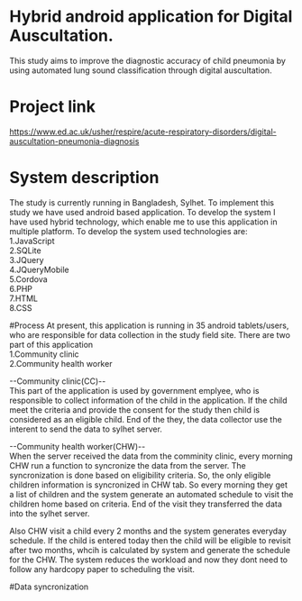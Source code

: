 # Hybrid android application for Digital Auscultation.
This study aims to improve the diagnostic accuracy of child pneumonia by using automated lung sound classification through digital auscultation.
# Project link
https://www.ed.ac.uk/usher/respire/acute-respiratory-disorders/digital-auscultation-pneumonia-diagnosis
# System description
The study is currently running in Bangladesh, Sylhet. To implement this study we have used android based application. To develop the system I have used hybrid technology, which enable me to use this application in multiple platform. To develop the system used technologies are:<br/>
1.JavaScript<br/>
2.SQLite<br/>
3.JQuery<br/>
4.JQueryMobile<br/>
5.Cordova<br/>
6.PHP<br/>
7.HTML<br/>
8.CSS<br/>

#Process
At present, this application is running in 35 android tablets/users, who are responsible for data collection in the study field site. There are two part of this application<br/>
1.Community clinic<br/>
2.Community health worker<br/>

--Community clinic(CC)--<br/>
This part of the application is used by government emplyee, who is responsible to collect information of the child in the application. If the child meet the criteria and provide the consent for the study then child is considered as an eligible child. End of the they, the data collector use the interent to send the data to sylhet server.<br/>

--Community health worker(CHW)--<br/>
When the server received the data from the comminity clinic, every morning CHW run a function to syncronize the data from the server. The syncronization is done based on eligibility criteria. So, the only eligible children information is syncronized in CHW tab. So every morning they get a list of children and the system generate an automated schedule to visit the children home based on criteria. End of the visit they transferred the data into the sylhet server.

Also CHW visit a child every 2 months and the system generates everyday schedule. If the child is entered today then the child will be eligible to revisit after two months, whcih is calculated by system and generate the schedule for the CHW. The system reduces the workload and now they dont need to follow any hardcopy paper to scheduling the visit.


#Data syncronization
